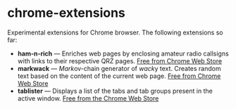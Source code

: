 # chrome-extensions

Experimental extensions for Chrome browser. The following extensions so far:

* **ham-n-rich** &mdash; Enriches web pages by enclosing amateur radio callsigns with links to their
  respective QRZ pages. [Free from Chrome Web Store][cws-hnr]
* **markwack** &mdash; *Mark*ov-chain generator of *wack*y text. Creates random text based on the
  content of the current web page. [Free from Chrome Web Store][cws-mw]
* **tablister** &mdash; Displays a list of the tabs and tab groups present in the active window. [Free from the Chrome Web Store][cws-tl]


[cws-hnr]: https://chrome.google.com/webstore/detail/ham-n-rich/holfkbigfojhhhkhhpafhmbhlcghigpn
[cws-mw]: https://chrome.google.com/webstore/detail/markwack/jelggpbbkpajemodhammmmbecnecanlf?hl=en
[cws-tl]: hhttps://chrome.google.com/webstore/detail/grouped-tab-lister/ndbkeneicaagochkminjimalhpnamepo

